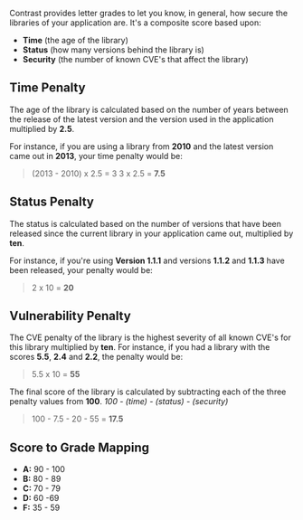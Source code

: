 <!--
title: "Library Scoring Guide"
description: "Explanation of library scoring"
-->

Contrast provides letter grades to let you know, in general, how secure the libraries of your application are. It's a composite score based upon: 

* **Time** (the age of the library)
* **Status** (how many versions behind the library is) 
* **Security** (the number of known CVE's that affect the library)

## Time Penalty

The age of the library is calculated based on the number of years between the release of the latest version and the version used in the application multiplied by **2.5**. 

For instance, if you are using a library from **2010** and the latest version came out in **2013**, your time penalty would be:


>(2013 - 2010) x 2.5 = 3
>3 x 2.5 = **7.5**


## Status Penalty

The status is calculated based on the number of versions that have been released since the current library in your application came out, multiplied by **ten**.

For instance, if you're using **Version 1.1.1** and versions **1.1.2** and **1.1.3** have been released, your penalty would be:

>2 x 10 = **20**


## Vulnerability Penalty

The CVE penalty of the library is the highest severity of all known CVE's for this library multiplied by **ten**. For instance, if you had a library with the scores **5.5**, **2.4** and **2.2**, the penalty would be:

>5.5 x 10 = **55**

The final score of the library is calculated by subtracting each of the three penalty values from **100**. 
*100 - (time) - (status) - (security)*

>100 - 7.5 - 20 - 55 = **17.5**


## Score to Grade Mapping

* **A:**  90 - 100
* **B:**  80 - 89
* **C:**  70 - 79
* **D:**  60 -69
* **F:**  35 - 59
